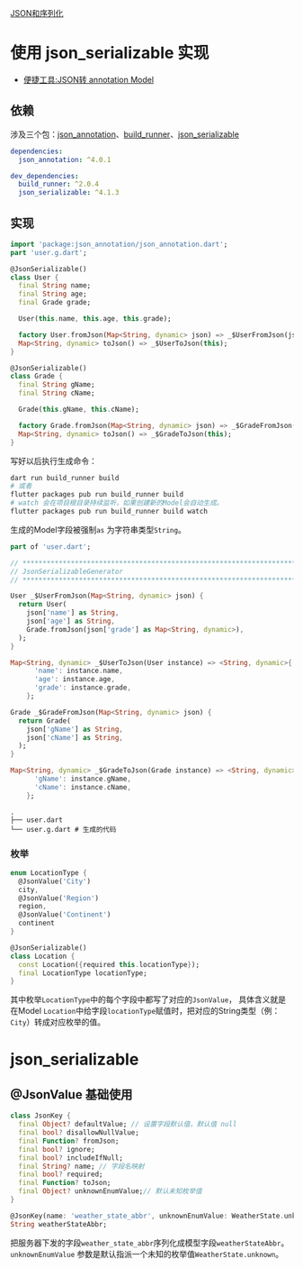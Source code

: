 [JSON和序列化](https://flutterchina.club/json/)

# 使用 json_serializable 实现

* [便捷工具:JSON转 annotation Model](https://caijinglong.github.io/json2dart/index_ch.html)

## 依赖

涉及三个包：[json_annotation](https://pub.dev/packages/json_annotation)、[build_runner](https://pub.dev/packages/build_runner)、[json_serializable](https://pub.dev/packages/json_serializable)

```yaml
dependencies:
  json_annotation: ^4.0.1

dev_dependencies:
  build_runner: ^2.0.4
  json_serializable: ^4.1.3
```

## 实现

```dart
import 'package:json_annotation/json_annotation.dart';
part 'user.g.dart';

@JsonSerializable()
class User {
  final String name;
  final String age;
  final Grade grade;

  User(this.name, this.age, this.grade);

  factory User.fromJson(Map<String, dynamic> json) => _$UserFromJson(json);
  Map<String, dynamic> toJson() => _$UserToJson(this);
}

@JsonSerializable()
class Grade {
  final String gName;
  final String cName;

  Grade(this.gName, this.cName);

  factory Grade.fromJson(Map<String, dynamic> json) => _$GradeFromJson(json);
  Map<String, dynamic> toJson() => _$GradeToJson(this);
}
```

写好以后执行生成命令：

```bash
dart run build_runner build
# 或者
flutter packages pub run build_runner build
# watch 会在项目根目录持续监听，如果创建新的Model会自动生成。
flutter packages pub run build_runner build watch
```

生成的Model字段被强制`as` 为字符串类型`String`。

```dart
part of 'user.dart';

// **************************************************************************
// JsonSerializableGenerator
// **************************************************************************

User _$UserFromJson(Map<String, dynamic> json) {
  return User(
    json['name'] as String,
    json['age'] as String,
    Grade.fromJson(json['grade'] as Map<String, dynamic>),
  );
}

Map<String, dynamic> _$UserToJson(User instance) => <String, dynamic>{
      'name': instance.name,
      'age': instance.age,
      'grade': instance.grade,
    };

Grade _$GradeFromJson(Map<String, dynamic> json) {
  return Grade(
    json['gName'] as String,
    json['cName'] as String,
  );
}

Map<String, dynamic> _$GradeToJson(Grade instance) => <String, dynamic>{
      'gName': instance.gName,
      'cName': instance.cName,
    };
```


```
.
├── user.dart
└── user.g.dart # 生成的代码
```

### 枚举

```dart
enum LocationType {
  @JsonValue('City')
  city,
  @JsonValue('Region')
  region,
  @JsonValue('Continent')
  continent
}

@JsonSerializable()
class Location {
  const Location({required this.locationType});
  final LocationType locationType;
}
```

其中枚举`LocationType`中的每个字段中都写了对应的`JsonValue`， 具体含义就是在Model `Location`中给字段`locationType`赋值时，把对应的String类型（例：`City`）转成对应枚举的值。

# json_serializable

## @JsonValue 基础使用

```dart
class JsonKey {
  final Object? defaultValue; // 设置字段默认值，默认值 null
  final bool? disallowNullValue;
  final Function? fromJson;
  final bool? ignore;
  final bool? includeIfNull;
  final String? name; // 字段名映射
  final bool? required;
  final Function? toJson;
  final Object? unknownEnumValue;// 默认未知枚举值
}
```

```dart
@JsonKey(name: 'weather_state_abbr', unknownEnumValue: WeatherState.unknown)
String weatherStateAbbr;
```

把服务器下发的字段`weather_state_abbr`序列化成模型字段`weatherStateAbbr`。`unknownEnumValue` 参数是默认指派一个未知的枚举值`WeatherState.unknown`。


